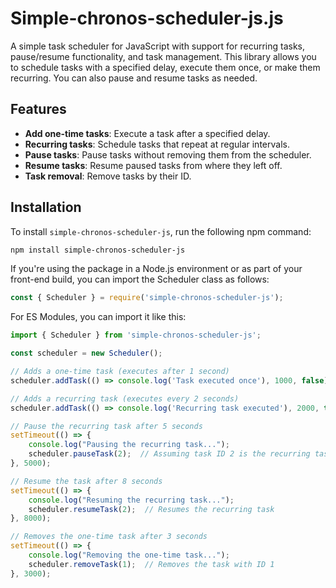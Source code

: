 # Simple-chronos-scheduler-js.js

A simple task scheduler for JavaScript with support for recurring tasks, pause/resume functionality, and task management. This library allows you to schedule tasks with a specified delay, execute them once, or make them recurring. You can also pause and resume tasks as needed.

## Features

- **Add one-time tasks**: Execute a task after a specified delay.
- **Recurring tasks**: Schedule tasks that repeat at regular intervals.
- **Pause tasks**: Pause tasks without removing them from the scheduler.
- **Resume tasks**: Resume paused tasks from where they left off.
- **Task removal**: Remove tasks by their ID.

## Installation

To install `simple-chronos-scheduler-js`, run the following npm command:

```bash
npm install simple-chronos-scheduler-js
```

If you're using the package in a Node.js environment or as part of your front-end build, you can import the Scheduler class as follows:
```javascript
const { Scheduler } = require('simple-chronos-scheduler-js');
```

For ES Modules, you can import it like this:
```javascript
import { Scheduler } from 'simple-chronos-scheduler-js';
```

```javascript
const scheduler = new Scheduler();

// Adds a one-time task (executes after 1 second)
scheduler.addTask(() => console.log('Task executed once'), 1000, false);

// Adds a recurring task (executes every 2 seconds)
scheduler.addTask(() => console.log('Recurring task executed'), 2000, true);

// Pause the recurring task after 5 seconds
setTimeout(() => {
    console.log("Pausing the recurring task...");
    scheduler.pauseTask(2);  // Assuming task ID 2 is the recurring task
}, 5000);

// Resume the task after 8 seconds
setTimeout(() => {
    console.log("Resuming the recurring task...");
    scheduler.resumeTask(2);  // Resumes the recurring task
}, 8000);

// Removes the one-time task after 3 seconds
setTimeout(() => {
    console.log("Removing the one-time task...");
    scheduler.removeTask(1);  // Removes the task with ID 1
}, 3000);
```